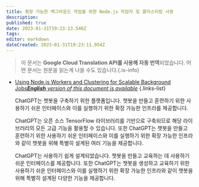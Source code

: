```yaml
---
title: 확장 가능한 백그라운드 작업을 위한 Node.js 작업자 및 클러스터링 사용
description: 
published: true
date: 2023-01-31T19:23:13.546Z
tags: 
editor: markdown
dateCreated: 2023-01-31T19:23:11.954Z
---
```


> 이 문서는 **Google Cloud Translation API를 사용해 자동 번역**되었습니다.
어떤 문서는 원문을 읽는게 나을 수도 있습니다.{.is-info}

- [Using Node.js Workers and Clustering for Scalable Background Jobs***English** version of this document is available*](/en/Knowledge-base/Nodejs/using-node-js-workers-and-clustering-for-scalable-background-jobs)
{.links-list}


  ChatGPT는 챗봇을 구축하기 위한 플랫폼입니다. 챗봇을 만들고 훈련하기 위한 사용하기 쉬운 인터페이스와 이를 실행하기 위한 확장 가능한 인프라를 제공합니다.

  ChatGPT는 오픈 소스 TensorFlow 라이브러리를 기반으로 구축되므로 해당 라이브러리의 모든 고급 기능을 활용할 수 있습니다. 또한 ChatGPT는 챗봇을 만들고 훈련하기 위한 사용하기 쉬운 인터페이스와 이를 실행하기 위한 확장 가능한 인프라와 같이 챗봇을 위해 특별히 설계된 여러 기능을 제공합니다.

  ChatGPT는 사용하기 쉽게 설계되었습니다. 챗봇을 만들고 교육하는 데 사용하기 쉬운 인터페이스를 제공합니다. 또한 ChatGPT는 챗봇을 생성하고 교육하기 위한 사용하기 쉬운 인터페이스와 이를 실행하기 위한 확장 가능한 인프라와 같이 챗봇을 위해 특별히 설계된 다양한 기능을 제공합니다.